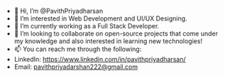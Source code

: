 - 👋 Hi, I’m @PavithPriyadharsan
- 👀 I’m interested in Web Development and UI/UX Designing.
- 🌱 I’m currently working as a Full Stack Developer.
- 🌟 I’m looking to collaborate on open-source projects that come under my knowledge and
      also interested in learning new technologies!
- 📫 You can reach me through the following:
-  LinkedIn: https://www.linkedin.com/in/pavithpriyadharsan/
-  Email: pavithpriyadarshan222@gmail.com

<!---
PavithPriyadharsan/PavithPriyadharsan is a ✨ special ✨ repository because its `README.md` (this file) appears on your GitHub profile.
You can click the Preview link to take a look at your changes.
--->
